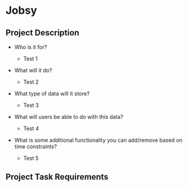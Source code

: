 # Jobsy

## Project Description
- Who is it for?
  - Test 1

- What will it do? 
  - Test 2
 
- What type of data will it store?
  - Test 3
  
- What will users be able to do with this data?
  - Test 4
  
- What is some additional functionality you can add/remove based on time constraints?
  - Test 5


## Project Task Requirements
